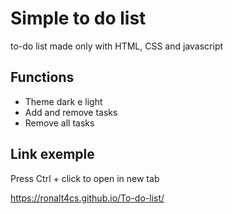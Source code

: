 # Simple to do list

to-do list made only with HTML, CSS and javascript

## Functions

- Theme dark e light
- Add and remove tasks
- Remove all tasks

## Link exemple
Press Ctrl + click to open in new tab

https://ronalt4cs.github.io/To-do-list/
